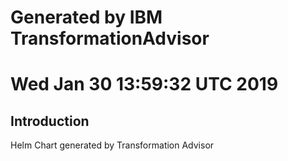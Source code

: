 # Generated by IBM TransformationAdvisor
# Wed Jan 30 13:59:32 UTC 2019
## Introduction

Helm Chart generated by Transformation Advisor
